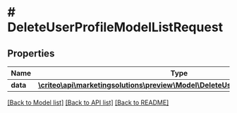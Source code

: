# # DeleteUserProfileModelListRequest

## Properties

Name | Type | Description | Notes
------------ | ------------- | ------------- | -------------
**data** | [**\criteo\api\marketingsolutions\preview\Model\DeleteUserProfileModelResource[]**](DeleteUserProfileModelResource.md) |  | [optional]

[[Back to Model list]](../../README.md#models) [[Back to API list]](../../README.md#endpoints) [[Back to README]](../../README.md)
